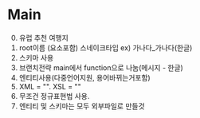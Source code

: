 # Main
0. 유럽 추천 여행지
1. root이름 (요소포함) 스네이크타입 ex) 가나다_가나다(한글)
2. 스키마 사용
3. 브랜치전략 main에서 function으로 나눔(메시지 - 한글)
4. 엔티티사용(다중언어지원, 용어바뀌는거포함)
5. XML = "". XSL = ""
6. 무조건 정규표현법 사용.
7. 엔티티 및 스키마는 모두 외부파일로 만들것